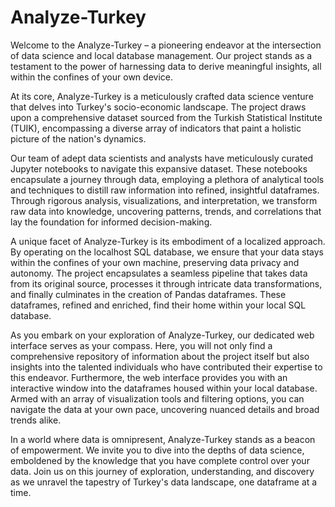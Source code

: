 # Analyze-Turkey
Welcome to the Analyze-Turkey – a pioneering endeavor at the intersection of data science and local database management. Our project stands as a testament to the power of harnessing data to derive meaningful insights, all within the confines of your own device. 

At its core, Analyze-Turkey is a meticulously crafted data science venture that delves into Turkey's socio-economic landscape. The project draws upon a comprehensive dataset sourced from the Turkish Statistical Institute (TUIK), encompassing a diverse array of indicators that paint a holistic picture of the nation's dynamics. 

Our team of adept data scientists and analysts have meticulously curated Jupyter notebooks to navigate this expansive dataset. These notebooks encapsulate a journey through data, employing a plethora of analytical tools and techniques to distill raw information into refined, insightful dataframes. Through rigorous analysis, visualizations, and interpretation, we transform raw data into knowledge, uncovering patterns, trends, and correlations that lay the foundation for informed decision-making.

A unique facet of Analyze-Turkey is its embodiment of a localized approach. By operating on the localhost SQL database, we ensure that your data stays within the confines of your own machine, preserving data privacy and autonomy. The project encapsulates a seamless pipeline that takes data from its original source, processes it through intricate data transformations, and finally culminates in the creation of Pandas dataframes. These dataframes, refined and enriched, find their home within your local SQL database.

As you embark on your exploration of Analyze-Turkey, our dedicated web interface serves as your compass. Here, you will not only find a comprehensive repository of information about the project itself but also insights into the talented individuals who have contributed their expertise to this endeavor. Furthermore, the web interface provides you with an interactive window into the dataframes housed within your local database. Armed with an array of visualization tools and filtering options, you can navigate the data at your own pace, uncovering nuanced details and broad trends alike.

In a world where data is omnipresent, Analyze-Turkey stands as a beacon of empowerment. We invite you to dive into the depths of data science, emboldened by the knowledge that you have complete control over your data. Join us on this journey of exploration, understanding, and discovery as we unravel the tapestry of Turkey's data landscape, one dataframe at a time.
